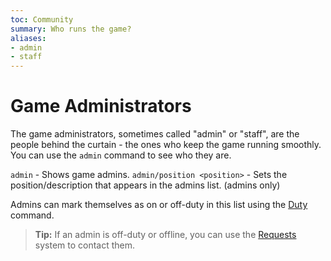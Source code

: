 ```yaml
---
toc: Community
summary: Who runs the game?
aliases:
- admin
- staff
---
```

# Game Administrators

The game administrators, sometimes called "admin" or "staff", are the people behind the curtain - the ones who keep the game running smoothly.  You can use the `admin` command to see who they are.

`admin` - Shows game admins.
`admin/position <position>` - Sets the position/description that appears in the admins list. (admins only)

Admins can mark themselves as on or off-duty in this list using the [Duty](/help/duty) command.

> **Tip:** If an admin is off-duty or offline, you can use the [Requests](/help/request) system to contact them.
